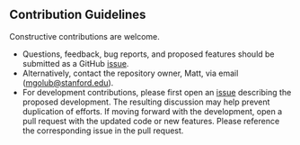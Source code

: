 ## Contribution Guidelines

Constructive contributions are welcome.
- Questions, feedback, bug reports, and proposed features should be submitted as a GitHub [issue](https://github.com/mattgolub/fixed-point-finder/issues).
- Alternatively, contact the repository owner, Matt, via email (mgolub@stanford.edu).
- For development contributions, please first open an [issue](https://github.com/mattgolub/fixed-point-finder/issues) describing the proposed development. The resulting discussion may help prevent duplication of efforts. If moving forward with the development, open a pull request with the updated code or new features. Please reference the corresponding issue in the pull request.
